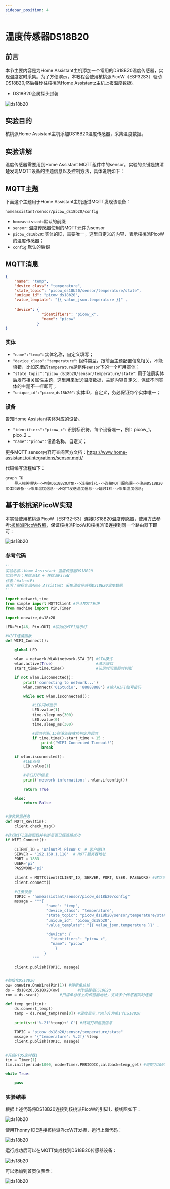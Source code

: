 ```yaml
---
sidebar_position: 4
---
```


# 温度传感器DS18B20

## 前言
本节主要内容是为Home Assistant主机添加一个常用的DS18B20温度传感器，实现温度定时采集。为了方便演示，本教程会使用核桃派PicoW（ESP32S3）驱动DS18B20,然后每秒往核桃派Home Assistantz主机上报温度数据。


- DS18B20金属探头封装

![ds18b20](./img/ds18b20/ds18b20_1.png)


## 实验目的
核桃派Home Assistant主机添加DS18B20温度传感器，采集温度数据。

## 实验讲解

温度传感器需要用到Home Assistant MQTT组件中的sensor。实验的关键是搞清楚发现MQTT设备的主题信息以及控制方法，具体说明如下：


## MQTT主题

下面这个主题用于Home Assistant主机通过MQTT发现该设备：

```
homeassistant/sensor/picow_ds18b20/config
```

- `homeassistant`:默认的前缀
- `sensor`: 温度传感器使用的MQTT元件为sensor
- `picow_ds18b20`: 实体的ID，需要唯一，这里自定义的内容，表示核桃派PicoW的温度传感器；
- `config`:默认的后缀

## MQTT消息

```json
{
    "name": "temp",
    "device_class": "temperature",
    "state_topic": "picow_ds18b20/sensor/temperature/state",
    "unique_id": "picow_ds18b20",
    "value_template": "{{ value_json.temperature }}" ,
                  
    "device": {
                "identifiers": "picow_x", 
                "name": "picow"
              }
}
```

### 实体

- `"name":"temp"`: 实体名称，自定义填写；
- `"device_class":"temperature"`: 组件类型，跟前面主题配置信息相关，不能填错，比如这里的`temperature`是组件`sensor`下的一个可用实体；
- `"state_topic":"picow_ds18b20/sensor/temperature/state"`: 用于注册实体后发布相关属性主题，这里用来发送温度数据，主题内容自定义，保证不同实体的主题不一样即可；
- `"unique_id":"picow_ds18b20"`: 实体ID，自定义，务必保证每个实体唯一；

### 设备

告知Home Assistant实体对应的设备。

- `"identifiers":"picow_x"`: 识别标识符，每个设备唯一，例：picow_1，pico_2 ...
- `"name":"picow"`: 设备名称，自定义；

更多MQTT sensor内容可查阅官方文档：https://www.home-assistant.io/integrations/sensor.mqtt/

代码编写流程如下：

```mermaid
graph TD
    导入相关模块-->构建DS18B20对象-->连接WiFi-->连接MQTT服务器-->注册DS18B20实体和设备-->采集温度信息-->MQTT发送温度信息-->延时1秒-->采集温度信息;
```

## 基于核桃派PicoW实现

本实验使用核桃派PicoW（ESP32-S3）连接DS18B20温度传感器，使用方法参考:[核桃派PicoW教程](https://www.walnutpi.com/docs/walnutpi_picow/sensor/ds18b20.md)，保证核桃派PicoW和核桃派1B连接到同一个路由器下即可：

![ds18b20](./img/ds18b20/ds18b20_2.png)

### 参考代码
```python
'''
实验名称：Home Assistant 温度传感器DS18B20
实验平台：核桃派1B + 核桃派PicoW
作者：WalnutPi
说明：编程实现Home Assistant 采集温度传感器DS18B20温度数据
'''

import network,time
from simple import MQTTClient #导入MQTT板块
from machine import Pin,Timer

import onewire,ds18x20

LED=Pin(46, Pin.OUT) #初始化WIFI指示灯

#WIFI连接函数
def WIFI_Connect():

    global LED

    wlan = network.WLAN(network.STA_IF) #STA模式
    wlan.active(True)                   #激活接口
    start_time=time.time()              #记录时间做超时判断

    if not wlan.isconnected():
        print('connecting to network...')
        wlan.connect('01Studio', '88888888') #输入WIFI账号密码

        while not wlan.isconnected():

            #LED闪烁提示
            LED.value(1)
            time.sleep_ms(300)
            LED.value(0)
            time.sleep_ms(300)

            #超时判断,15秒没连接成功判定为超时
            if time.time()-start_time > 15 :
                print('WIFI Connected Timeout!')
                break

    if wlan.isconnected():
        #LED点亮
        LED.value(1)

        #串口打印信息
        print('network information:', wlan.ifconfig())

        return True

    else:
        return False


#接收数据任务
def MQTT_Rev(tim):
    client.check_msg()

#执行WIFI连接函数并判断是否已经连接成功
if WIFI_Connect():
    
    CLIENT_ID = 'WalnutPi-PicoW-X' # 客户端ID
    SERVER = '192.168.1.118'  # MQTT服务器地址
    PORT = 1883    
    USER='pi'
    PASSWORD='pi'
    
    client = MQTTClient(CLIENT_ID, SERVER, PORT, USER, PASSWORD) #建立客户端对象
    client.connect()
    
    #注册设备
    TOPIC = "homeassistant/sensor/picow_ds18b20/config"
    mssage = """{
                  "name": "temp",
                  "device_class": "temperature",
                  "state_topic": "picow_ds18b20/sensor/temperature/state",
                  "unique_id": "picow_ds18b20",
                  "value_template": "{{ value_json.temperature }}" ,
                  
                  "device": {
                    "identifiers": "picow_x", 
                    "name": "picow"
                      }
                 }
            """

    client.publish(TOPIC, mssage)


#初始化DS18B20
ow= onewire.OneWire(Pin(1)) #使能单总线
ds = ds18x20.DS18X20(ow)        #传感器是DS18B20
rom = ds.scan()         #扫描单总线上的传感器地址，支持多个传感器同时连接

def temp_get(tim):
    ds.convert_temp()
    temp = ds.read_temp(rom[0]) #温度显示,rom[0]为第1个DS18B20
    
    print(str('%.2f'%temp)+' C') #终端打印温度信息

    TOPIC = "picow_ds18b20/sensor/temperature/state"
    mssage = '{"temperature": %.2f}'%temp
    client.publish(TOPIC, mssage)


#开启RTOS定时器1
tim = Timer(1)
tim.init(period=1000, mode=Timer.PERIODIC,callback=temp_get) #周期为1000ms

while True:
    
    pass

```

### 实验结果

根据上述代码将DS18B20连接到核桃派PicoW的引脚1，接线图如下：

![ds18b20](./img/ds18b20/ds18b20_3.png)

使用Thonny IDE连接核桃派PicoW开发板，运行上面代码：

![ds18b20](./img/ds18b20/ds18b20_4.png)

运行成功后可以在MQTT集成找到DS18B20传感器设备：

![ds18b20](./img/ds18b20/ds18b20_5.png)

可以添加到首页仪表盘：

![ds18b20](./img/ds18b20/ds18b20_6.png)


